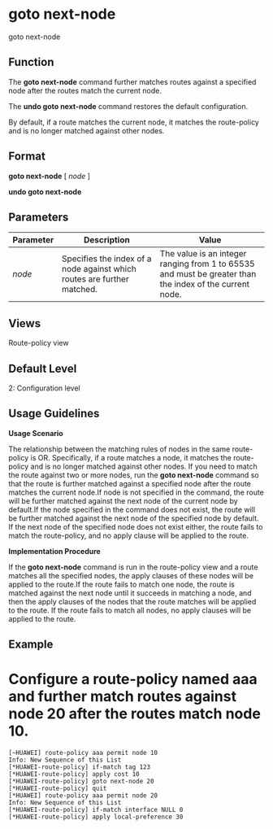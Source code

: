 goto next-node
==============

goto next-node

Function
--------



The **goto next-node** command further matches routes against a specified node after the routes match the current node.

The **undo goto next-node** command restores the default configuration.



By default, if a route matches the current node, it matches the route-policy and is no longer matched against other nodes.


Format
------

**goto next-node** [ *node* ]

**undo goto next-node**


Parameters
----------

| Parameter | Description | Value |
| --- | --- | --- |
| *node* | Specifies the index of a node against which routes are further matched. | The value is an integer ranging from 1 to 65535 and must be greater than the index of the current node. |



Views
-----

Route-policy view


Default Level
-------------

2: Configuration level


Usage Guidelines
----------------

**Usage Scenario**



The relationship between the matching rules of nodes in the same route-policy is OR. Specifically, if a route matches a node, it matches the route-policy and is no longer matched against other nodes. If you need to match the route against two or more nodes, run the **goto next-node** command so that the route is further matched against a specified node after the route matches the current node.If node is not specified in the command, the route will be further matched against the next node of the current node by default.If the node specified in the command does not exist, the route will be further matched against the next node of the specified node by default. If the next node of the specified node does not exist either, the route fails to match the route-policy, and no apply clause will be applied to the route.



**Implementation Procedure**



If the **goto next-node** command is run in the route-policy view and a route matches all the specified nodes, the apply clauses of these nodes will be applied to the route.If the route fails to match one node, the route is matched against the next node until it succeeds in matching a node, and then the apply clauses of the nodes that the route matches will be applied to the route. If the route fails to match all nodes, no apply clauses will be applied to the route.




Example
-------

# Configure a route-policy named aaa and further match routes against node 20 after the routes match node 10.
```
[~HUAWEI] route-policy aaa permit node 10
Info: New Sequence of this List                                                                                                     
[*HUAWEI-route-policy] if-match tag 123
[*HUAWEI-route-policy] apply cost 10
[*HUAWEI-route-policy] goto next-node 20
[*HUAWEI-route-policy] quit
[*HUAWEI] route-policy aaa permit node 20
Info: New Sequence of this List      
[*HUAWEI-route-policy] if-match interface NULL 0
[*HUAWEI-route-policy] apply local-preference 30

```
